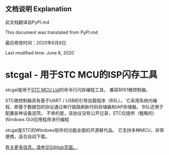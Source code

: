 文档说明 Explanation
------------------------
此文档翻译自PyPI.md

This document was translated from PyPI.md

最后修改时间：2020年6月8日

Last modified time: June 8, 2020

stcgal - 用于STC MCU的ISP闪存工具
===============================

stcgal是用于[STC MCU Ltd](http://stcmcu.com/)的命令行闪存编程工具。 兼容8051微控制器。

STC微控制器具有基于UART / USB的引导加载程序（BSL）。 
它采用系统内编程，即基于数据包的协议通过串行链路刷新代码存储器和IAP存储器。 
BSL还用于配置各种设备选项。 不幸的是，该协议没有公开记录，STC仅提供（粗略的）Windows GUI应用程序进行编程

stcgal是STC的Windows软件的功能全面的开源替代品。 它支持多种MCU，非常便携，适合自动下载。

[有关更多信息，请参见GitHub页面。](https://github.com/grigorig/stcgal).
